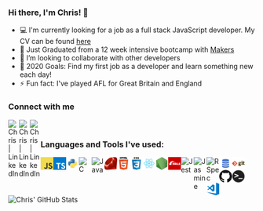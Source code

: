 ### Hi there, I'm Chris! 👋

- 💻  I'm currently looking for a job as a full stack JavaScript developer. My CV can be found [here](https://github.com/ChrisCooney05/CV)
- 📖  Just Graduated from a 12 week intensive bootcamp with [Makers](https://makers.tech/about-us/)
- 👯  I’m looking to collaborate with other developers
- 🥅  2020 Goals: Find my first job as a developer and learn something new each day!
- ⚡  Fun fact: I've played AFL for Great Britain and England
  <br/>

### Connect with me

[<img align="left" alt="Chris | LinkedIn" width="22px" src="https://cdn.jsdelivr.net/npm/simple-icons@v3/icons/linkedin.svg" target='_blank'/>](https://www.linkedin.com/in/chris-cooney-003028160/)
[<img align="left" alt="Chris | LinkedIn" width="22px" src="https://cdn.jsdelivr.net/npm/simple-icons@v3/icons/gmail.svg" />](mailto:chris.cooney05@hotmail.co.uk)
[<img align="left" alt="Chris | LinkedIn" width="22px" src="https://cdn.jsdelivr.net/npm/simple-icons@3.5.0/icons/googlechrome.svg" />](https://chriscooney.netlify.app/)
<br/>

### Languages and Tools I've used:

<img align="left" alt="JavaScript" width="26px" src="https://raw.githubusercontent.com/github/explore/80688e429a7d4ef2fca1e82350fe8e3517d3494d/topics/javascript/javascript.png" />
<img align="left" alt="TypeScript" width="26px" src="https://raw.githubusercontent.com/github/explore/80688e429a7d4ef2fca1e82350fe8e3517d3494d/topics/typescript/typescript.png" />
<img align="left" alt="Python" width="26px" src="https://raw.githubusercontent.com/github/explore/80688e429a7d4ef2fca1e82350fe8e3517d3494d/topics/python/python.png" />
<img align="left" alt="C" width="26px" src="https://cdn.iconscout.com/icon/free/png-512/c-programming-569564.png" />
<img align="left" alt="Java" width="26px" src="https://qph.fs.quoracdn.net/main-qimg-48b7a3d8958565e7aa3ad4dbf2312770.webp" />
<img align="left" alt="Ruby" width="26px" src="https://raw.githubusercontent.com/github/explore/80688e429a7d4ef2fca1e82350fe8e3517d3494d/topics/ruby/ruby.png" />
<img align="left" alt="HTML5" width="26px" src="https://raw.githubusercontent.com/github/explore/80688e429a7d4ef2fca1e82350fe8e3517d3494d/topics/html/html.png" />
<img align="left" alt="CSS3" width="26px" src="https://raw.githubusercontent.com/github/explore/80688e429a7d4ef2fca1e82350fe8e3517d3494d/topics/css/css.png" />
<img align="left" alt="React" width="26px" src="https://raw.githubusercontent.com/github/explore/80688e429a7d4ef2fca1e82350fe8e3517d3494d/topics/react/react.png" />
<img align="left" alt="Node.js" width="26px" src="https://raw.githubusercontent.com/github/explore/80688e429a7d4ef2fca1e82350fe8e3517d3494d/topics/nodejs/nodejs.png" />
<img align="left" alt="Rails" width="26px" src="https://raw.githubusercontent.com/github/explore/80688e429a7d4ef2fca1e82350fe8e3517d3494d/topics/rails/rails.png" />
<img align="left" alt="Jest" width="26px" src="https://www.steadylearner.com/static/images//code/Jest_from_the_website.png" />
<img align="left" alt="Jasmine" width="26px" src="https://i.imgur.com/NPme51t.png" />
<img align="left" alt="RSpec" width="26px" src="https://dmlaziuk.github.io/images/rspec.png" />
<img align="left" alt="SQL" width="26px" src="https://raw.githubusercontent.com/github/explore/80688e429a7d4ef2fca1e82350fe8e3517d3494d/topics/sql/sql.png" />
<img align="left" alt="Git" width="26px" src="https://raw.githubusercontent.com/github/explore/80688e429a7d4ef2fca1e82350fe8e3517d3494d/topics/git/git.png" />
<img align="left" alt="GitHub" width="26px" src="https://raw.githubusercontent.com/github/explore/78df643247d429f6cc873026c0622819ad797942/topics/github/github.png" />
<img align="left" alt="Terminal" width="26px" src="https://raw.githubusercontent.com/github/explore/80688e429a7d4ef2fca1e82350fe8e3517d3494d/topics/terminal/terminal.png" />
<img align="left" alt="Visual Studio Code" width="26px" src="https://raw.githubusercontent.com/github/explore/80688e429a7d4ef2fca1e82350fe8e3517d3494d/topics/visual-studio-code/visual-studio-code.png" />
<br/>
<br/>
<br/>

![Chris' GitHub Stats](https://github-readme-stats.vercel.app/api?username=ChrisCooney05&count_private=true&theme=vue)
